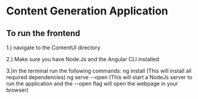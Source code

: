 # Content Generation Application 

## To run the frontend


1.) navigate to the ContentUI directory


2.) Make sure you have Node.Js and the Angular CLI installed


3.)in the terminal run the following commands:
      ng install   (This will install all required dependencies)
      ng serve --open (This will start a NodeJs server to run the application and the --open flag will open the webpage in your browser) 
      
      
 
